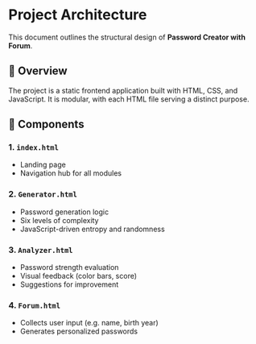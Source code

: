 
# Project Architecture

This document outlines the structural design of **Password Creator with Forum**.

## 🧱 Overview

The project is a static frontend application built with HTML, CSS, and JavaScript. It is modular, with each HTML file serving a distinct purpose.

## 🧩 Components

### 1. `index.html`
- Landing page
- Navigation hub for all modules

### 2. `Generator.html`
- Password generation logic
- Six levels of complexity
- JavaScript-driven entropy and randomness

### 3. `Analyzer.html`
- Password strength evaluation
- Visual feedback (color bars, score)
- Suggestions for improvement

### 4. `Forum.html`
- Collects user input (e.g. name, birth year)
- Generates personalized passwords

